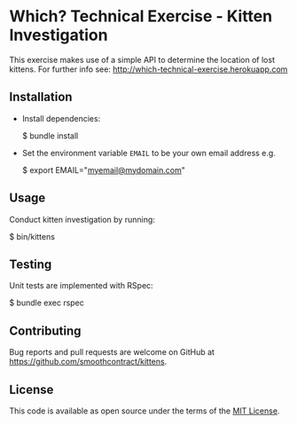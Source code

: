 # Which? Technical Exercise - Kitten Investigation

This exercise makes use of a simple API to determine the location of lost kittens.
For further info see: http://which-technical-exercise.herokuapp.com


## Installation

* Install dependencies:

  $ bundle install

* Set the environment variable `EMAIL` to be your own email address e.g.

  $ export EMAIL="myemail@mydomain.com"


## Usage

Conduct kitten investigation by running:

  $ bin/kittens


## Testing

Unit tests are implemented with RSpec:

  $ bundle exec rspec


## Contributing

Bug reports and pull requests are welcome on GitHub at https://github.com/smoothcontract/kittens.

## License

This code is available as open source under the terms of the [MIT License](http://opensource.org/licenses/MIT).
